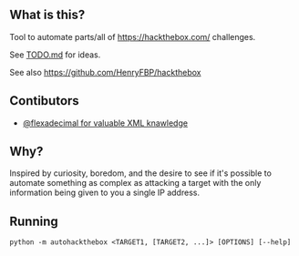 ## What is this?

Tool to automate parts/all of <https://hackthebox.com/> challenges.

See [TODO.md](./TODO.md) for ideas.

See also <https://github.com/HenryFBP/hackthebox>

## Contibutors

- [@flexadecimal for valuable XML knawledge](http://github.com/flexadecimal)

## Why?

Inspired by curiosity, boredom, and the desire to see if it's possible to automate something as complex as attacking a target with the only information being given to you a single IP address.

## Running

    python -m autohackthebox <TARGET1, [TARGET2, ...]> [OPTIONS] [--help]
